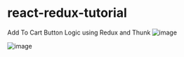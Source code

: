 # react-redux-tutorial

Add To Cart Button Logic using Redux and Thunk
![image](https://user-images.githubusercontent.com/22127725/214386642-ea5f8e44-33ae-4742-9aa9-acb4158884f8.png)


![image](https://user-images.githubusercontent.com/22127725/214249191-38d0ed5d-e879-4376-9835-305ba92c2856.png)
